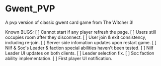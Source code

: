 # Gwent_PVP
 A pvp version of classic gwent card game from The Witcher 3!

Known BUGS:
[ ] Cannot start if any player refresh the page.
[ ] Users still occupies room after they disconnect.
[ ] User join & exit consistency, including re-join.
[ ] Server side infomation updates upon restart game.
[ ] Nilf & Soc's Leader & faction special abilities haven't been tested.
[ ] Nilf Leader UI updates on both clients.
[ ] Leader selection fix.
[ ] Soc faction ability implementation.
[ ] First player UI notification.